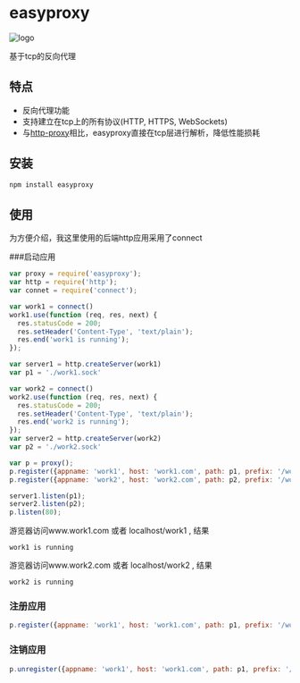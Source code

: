 easyproxy
=========

![logo](https://raw.github.com/jifeng/easyproxy/master/logo.png)

基于tcp的反向代理

## 特点
* 反向代理功能
* 支持建立在tcp上的所有协议(HTTP, HTTPS, WebSockets)
* 与[http-proxy](https://github.com/nodejitsu/node-http-proxy)相比，easyproxy直接在tcp层进行解析，降低性能损耗

## 安装
```bash
npm install easyproxy
```

## 使用
为方便介绍，我这里使用的后端http应用采用了connect

###启动应用

```js
var proxy = require('easyproxy');
var http = require('http');
var connet = require('connect');

var work1 = connect()
work1.use(function (req, res, next) {
  res.statusCode = 200;
  res.setHeader('Content-Type', 'text/plain');
  res.end('work1 is running');
});

var server1 = http.createServer(work1)
var p1 = './work1.sock'

var work2 = connect()
work2.use(function (req, res, next) {
  res.statusCode = 200;
  res.setHeader('Content-Type', 'text/plain');
  res.end('work2 is running');
});
var server2 = http.createServer(work2)
var p2 = './work2.sock'

var p = proxy();
p.register({appname: 'work1', host: 'work1.com', path: p1, prefix: '/work1'});
p.register({appname: 'work2', host: 'work2.com', path: p2, prefix: '/work2'});

server1.listen(p1);
server2.listen(p2);
p.listen(80);

```

游览器访问www.work1.com 或者 localhost/work1 , 结果

```
work1 is running
```

游览器访问www.work2.com 或者 localhost/work2 , 结果

```
work2 is running
```

### 注册应用

```js
p.register({appname: 'work1', host: 'work1.com', path: p1, prefix: '/work1'});
```

### 注销应用

```js
p.unregister({appname: 'work1', host: 'work1.com', path: p1, prefix: '/work1'});
```

